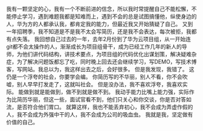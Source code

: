 我有一颗坚定的心，我有一个不断前进的信念，所以我时常提醒自己不能松懈，不能停止学习，遇到难题我都是知难而上，遇到不会的总是试图搞懂他，纵使身边的人，华为方的人都承认我，都肯定我的能力，但最近我又开始猜疑了自己。
又到一年招聘季，我不知道是不是我不太会写简历，还是我不会表达，每次被拒，我都有点失落。
我回想自己过去的一年，去年2月份到了华为云项目组，从一开始连git都不会太操作的人，渐渐成长为项目组骨干，成为已经工作几年的新人的导师，为他们讲代码结构，讲技术要点，为项目组的代码优化出谋划策，解决疑难杂症，为了解决问题饭都忘了吃，同时晚上回去还会继续学习，写DEMO，写技术博客，写网站。我总以为，我这样出去之后，会好很多。
但是我发现，我错了。
这仍是一个浮夸的社会，你要学会编。
你简历写的不华丽，别人不看，你不会吹嘘，别人早早打发走了，这就叫社会。
但是没办法，我不喜欢浮夸，我喜欢实际。
能做到就是能做到，做不到就是做不到。
我动手能力比嘴上能力强，实际作为比简历华丽，但这一些，面试官看不到，他们只关心和你交谈，你是否对答如流，是否符合他们胃口。
就算这样，我也不能丢弃初心，我不会成为弄虚作假的人，我不会成为外强中干的人，我不会成为公司的吸血虫。
我就是我，坚定做有价值的自己。
